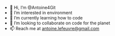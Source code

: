 - 👋 Hi, I’m @Antoine4Git
- 👀 I’m interested in environment 
- 🌱 I’m currently learning how to code
- 💞️ I’m looking to collaborate on code for the planet
- 📫 Reach me at antoine.lefeuvre@gmail.com

<!---
Antoine4Git/Antoine4Git is a ✨ special ✨ repository because its `README.md` (this file) appears on your GitHub profile.
You can click the Preview link to take a look at your changes.
--->
